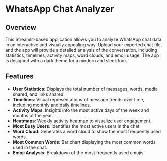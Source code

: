 # WhatsApp Chat Analyzer

## Overview

This Streamlit-based application allows you to analyze WhatsApp chat data in an interactive and visually appealing way. Upload your exported chat file, and the app will provide a detailed analysis of the conversation, including statistics, timelines, activity maps, word clouds, and emoji usage. The app is designed with a dark theme for a modern and sleek look.

## Features

- **User Statistics**: Displays the total number of messages, words, media shared, and links shared.
- **Timelines**: Visual representations of message trends over time, including monthly and daily timelines.
- **Activity Maps**: Insights into the most active days of the week and months of the year.
- **Heatmaps**: Weekly activity heatmap to visualize user engagement.
- **Most Busy Users**: Identifies the most active users in the chat.
- **Word Cloud**: Generates a word cloud to show the most frequently used words.
- **Most Common Words**: Bar chart displaying the most common words used in the chat.
- **Emoji Analysis**: Breakdown of the most frequently used emojis.

